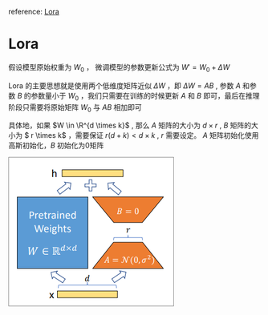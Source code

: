 reference: [Lora](https://www.zhihu.com/tardis/zm/art/623543497?source_id=1003)

# Lora 

假设模型原始权重为 $W_0$ ， 微调模型的参数更新公式为 $W' = W_0 + \Delta W$ 

Lora 的主要思想就是使用两个低维度矩阵近似 $\Delta W$ ，即 $\Delta W = AB$ , 参数 $A$ 和参数 $B$ 的参数量小于 $W_0$ ，我们只需要在训练的时候更新 $A$ 和 $B$ 即可，最后在推理阶段只需要将原始矩阵 $W_0$ 与 $AB$ 相加即可

具体地，如果 $W \in  \R^{d \times k}$ , 那么 $A$ 矩阵的大小为 $d \times r$ , $B$ 矩阵的大小为 $ r \times k$ ，需要保证 $r(d+k) < d \times k$ , $r$ 需要设定。 $A$ 矩阵初始化使用高斯初始化，$B$ 初始化为0矩阵

![Lora](../assets/Lora.png)